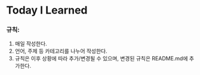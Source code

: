 Today I Learned
====
### 규칙:
1. 매일 작성한다.
2. 언어, 주제 등 카테고리를 나누어 작성한다.
3. 규칙은 이후 상황에 따라 추가/변경될 수 있으며, 변경된 규칙은 README.md에 추가한다.
